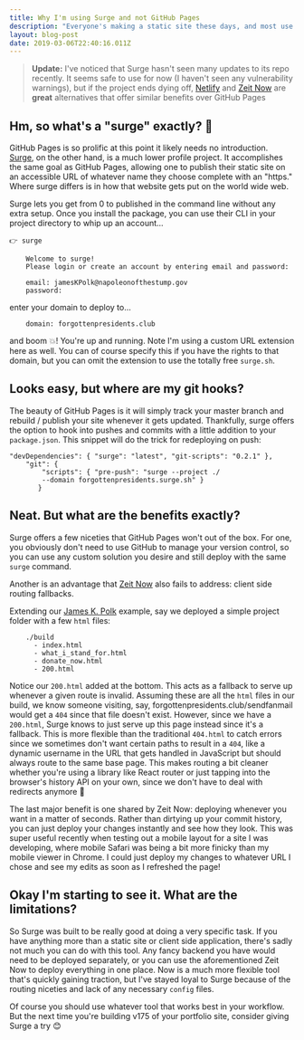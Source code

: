 ```yaml
---
title: Why I'm using Surge and not GitHub Pages
description: "Everyone's making a static site these days, and most use GitHub Pages to get up and running fast. Here's why Surge is also worth a look 👀"
layout: blog-post
date: 2019-03-06T22:40:16.011Z
---
```


> **Update:** I've noticed that Surge hasn't seen many updates to its repo recently. It seems safe to use for now (I haven't seen any vulnerability warnings), but if the project ends dying off, [Netlify](https://www.netlify.com/docs/cli/) and [Zeit Now](https://zeit.co/now) are **great** alternatives that offer similar benefits over GitHub Pages

## Hm, so what's a "surge" exactly? 🤔

GitHub Pages is so prolific at this point it likely needs no introduction. [Surge](https://github.com/sintaxi/surge), on the other hand, is a much lower profile project. It accomplishes the same goal as GitHub Pages, allowing one to publish their static site on an accessible URL of whatever name they choose complete with an "https." Where surge differs is in how that website gets put on the world wide web.

Surge lets you get from 0 to published in the command line without any extra setup. Once you install the package, you can use their CLI in your project directory to whip up an account...

```
👉 surge

    Welcome to surge!
    Please login or create an account by entering email and password:

    email: jamesKPolk@napoleonofthestump.gov
    password: 
```
enter your domain to deploy to...
```
    domain: forgottenpresidents.club
```
and boom 💥! You're up and running. Note I'm using a custom URL extension here as well. You can of course specify this if you have the rights to that domain, but you can omit the extension to use the totally free `surge.sh`.

## Looks easy, but where are my git hooks?

The beauty of GitHub Pages is it will simply track your master branch and rebuild / publish your site whenever it gets updated. Thankfully, surge offers the option to hook into pushes and commits with a little addition to your `package.json`. This snippet will do the trick for redeploying on push:
```
"devDependencies": { "surge": "latest", "git-scripts": "0.2.1" },
    "git": { 
        "scripts": { "pre-push": "surge --project ./ 
        --domain forgottenpresidents.surge.sh" }
       }
```

## Neat. But what are the benefits exactly?

Surge offers a few niceties that GitHub Pages won't out of the box. For one, you obviously don't need to use GitHub to manage your version control, so you can use any custom solution you desire and still deploy with the same `surge` command.

Another is an advantage that [Zeit Now](https://zeit.co/now) also fails to address: client side routing fallbacks.

Extending our [James K. Polk](https://www.youtube.com/watch?v=StTiCU_fqCg) example, say we deployed a simple project folder with a few `html` files: 
```
    ./build
      - index.html
      - what_i_stand_for.html
      - donate_now.html
      - 200.html
```
Notice our `200.html` added at the bottom. This acts as a fallback to serve up whenever a given route is invalid. Assuming these are all the `html` files in our build, we know someone visiting, say, forgottenpresidents.club/sendfanmail would get a `404` since that file doesn't exist. However, since we have a `200.html`, Surge knows to just serve up this page instead since it's a fallback. This is more flexible than the traditional `404.html` to catch errors since we sometimes don't want certain paths to result in a `404`, like a dynamic username in the URL that gets handled in JavaScript but should always route to the same base page. This makes routing a bit cleaner whether you're using a library like React router or just tapping into the browser's history API on your own, since we don't have to deal with redirects anymore 🎉 

The last major benefit is one shared by Zeit Now: deploying whenever you want in a matter of seconds. Rather than dirtying up your commit history, you can just deploy your changes instantly and see how they look. This was super useful recently when testing out a mobile layout for a site I was developing, where mobile Safari was being a bit more finicky than my mobile viewer in Chrome. I could just deploy my changes to whatever URL I chose and see my edits as soon as I refreshed the page!

## Okay I'm starting to see it. What are the limitations?

So Surge was built to be really good at doing a very specific task. If you have anything more than a static site or client side application, there's sadly not much you can do with this tool. Any fancy backend you have would need to be deployed separately, or you can use the aforementioned Zeit Now to deploy everything in one place. Now is a much more flexible tool that's quickly gaining traction, but I've stayed loyal to Surge because of the routing niceties and lack of any necessary `config` files.

Of course you should use whatever tool that works best in your workflow. But the next time you're building v175 of your portfolio site, consider giving Surge a try 😊 
